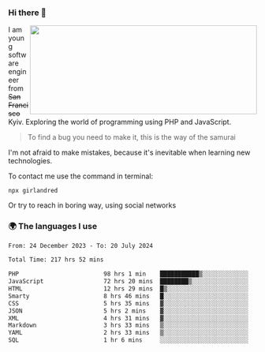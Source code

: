 ### Hi there 👋  

<img align='right' src="https://github-readme-stats.vercel.app/api?username=girlandred&count_private=true&show_icons=true&include_all_commits=true&hide_rank=true&hide_title=true&theme=buefy&card_width=300" width=460 height=180>


I am young software engineer from ~~San Francisco~~ Kyiv. Exploring the world of programming using PHP and JavaScript.


> To find a bug you need to make it, this is the way of the samurai



I'm not afraid to make mistakes, because it's inevitable when learning new technologies.

To contact me use the command in terminal:

```
npx girlandred
```

Or try to reach in boring way, using social networks


### 🌍 The languages I use

<!--START_SECTION:waka-->

```txt
From: 24 December 2023 - To: 20 July 2024

Total Time: 217 hrs 52 mins

PHP                        98 hrs 1 min    ███████████▒░░░░░░░░░░░░░   44.98 %
JavaScript                 72 hrs 20 mins  ████████▒░░░░░░░░░░░░░░░░   33.20 %
HTML                       12 hrs 29 mins  █▒░░░░░░░░░░░░░░░░░░░░░░░   05.73 %
Smarty                     8 hrs 46 mins   █░░░░░░░░░░░░░░░░░░░░░░░░   04.02 %
CSS                        5 hrs 35 mins   ▓░░░░░░░░░░░░░░░░░░░░░░░░   02.57 %
JSON                       5 hrs 2 mins    ▓░░░░░░░░░░░░░░░░░░░░░░░░   02.31 %
XML                        4 hrs 31 mins   ▓░░░░░░░░░░░░░░░░░░░░░░░░   02.08 %
Markdown                   3 hrs 33 mins   ▒░░░░░░░░░░░░░░░░░░░░░░░░   01.63 %
YAML                       2 hrs 33 mins   ▒░░░░░░░░░░░░░░░░░░░░░░░░   01.17 %
SQL                        1 hr 6 mins     ░░░░░░░░░░░░░░░░░░░░░░░░░   00.51 %
```

<!--END_SECTION:waka-->
